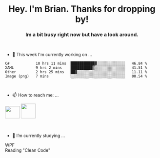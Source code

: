 <H1 align="center">Hey. I'm Brian. Thanks for dropping by!</H1>
<H3 align="center">Im a bit busy right now but have a look around.</H3>
<br/>

- 🔭 This week I'm currently working on ...
<!--START_SECTION:waka-->
```text
C#            10 hrs 11 mins  ███████████▓░░░░░░░░░░░░░   46.84 % 
XAML          9 hrs 2 mins    ██████████▒░░░░░░░░░░░░░░   41.51 % 
Other         2 hrs 25 mins   ██▓░░░░░░░░░░░░░░░░░░░░░░   11.11 % 
Image (png)   7 mins          ░░░░░░░░░░░░░░░░░░░░░░░░░   00.54 % 
```
<!--END_SECTION:waka-->
<br/>

- 📫 How to reach me: ...
<p>
  <a href="https://www.linkedin.com/in/brian-appleton/"><img width="48" height="40" src="https://github.com/appleton6509/appleton6509/blob/main/linkedin.png?raw=true"></a>
    <a href="https://github.com/appleton6509"><img width="48" height="48" src="https://github.com/appleton6509/appleton6509/blob/main/github.png?raw=true"></a>
</p>
<br/>

- 🌱 I’m currently studying ...
<p>
WPF<br/> 
Reading "Clean Code"<br/>
</p>


<!--
**appleton6509/appleton6509** is a ✨ _special_ ✨ repository because its `README.md` (this file) appears on your GitHub profile.

